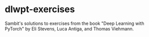 # dlwpt-exercises
Sambit's solutions to exercises from the book "Deep Learning with PyTorch" by Eli Stevens, Luca Antiga, and Thomas Viehmann.
